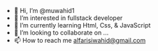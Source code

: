 - 👋 Hi, I’m @muwahid1
- 👀 I’m interested in fullstack developer
- 🌱 I’m currently learning Html, Css, & JavaScript
- 💞️ I’m looking to collaborate on ...
- 📫 How to reach me alfarisiwahid@gmail.com

<!---
muwahid1/muwahid1 is a ✨ special ✨ repository because its `README.md` (this file) appears on your GitHub profile.
You can click the Preview link to take a look at your changes.
--->
